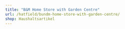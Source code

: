 ```yaml
---
title: "B&M Home Store with Garden Centre"
url: /hatfield/bundm-home-store-with-garden-centre/
shop: Haushaltsartikel
---
```

